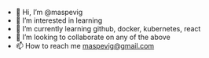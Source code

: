 - 👋 Hi, I’m @maspevig
- 👀 I’m interested in learning
- 🌱 I’m currently learning github, docker, kubernetes, react
- 💞️ I’m looking to collaborate on any of the above
- 📫 How to reach me maspevig@gmail.com

<!---
maspevig/maspevig is a ✨ special ✨ repository because its `README.md` (this file) appears on your GitHub profile.
You can click the Preview link to take a look at your changes.
--->
